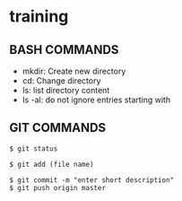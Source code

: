 # training

## BASH COMMANDS
- mkdir: Create new directory
- cd: Change directory
- ls: list directory content
- ls -al: do not ignore entries starting with

## GIT COMMANDS

`$ git status`

`$ git add (file name)`

```
$ git commit -m "enter short description"
$ git push origin master
```
